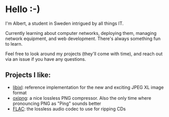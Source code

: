 # Hello :-)
I'm Albert, a student in Sweden intrigued by all things IT.

Currently learning about computer networks, deploying them, managing network equipment, and web development. There's always something fun to learn.

Feel free to look around my projects (they'll come with time), and reach out via an issue if you have any questions.

## Projects I like:
- [libjxl](https://github.com/libjxl/libjxl): reference implementation for the new and exciting JPEG XL image format
- [oxipng](https://github.com/shssoichiro/oxipng): a nice lossless PNG compressor. Also the only time where pronouncing PNG as "Ping" sounds better
- [FLAC](https://github.com/xiph/flac): the lossless audio codec to use for ripping CDs
